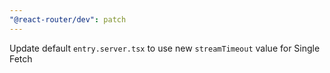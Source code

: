 ```yaml
---
"@react-router/dev": patch
---
```


Update default `entry.server.tsx` to use new `streamTimeout` value for Single Fetch
